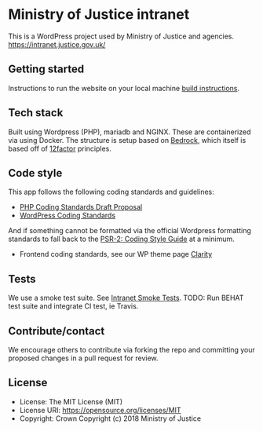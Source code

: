 # Ministry of Justice intranet

This is a WordPress project used by Ministry of Justice and agencies.
https://intranet.justice.gov.uk/

## Getting started

Instructions to run the website on your local machine [build instructions](https://github.com/ministryofjustice/intranet/tree/master/docker).

## Tech stack

Built using Wordpress (PHP), mariadb and NGINX. These are containerized via using Docker. The structure is setup based on [Bedrock](https://roots.io/bedrock/), which itself is based off of [12factor](https://12factor.net/) principles.

## Code style

This app follows the following coding standards and guidelines:
* [PHP Coding Standards Draft Proposal](https://make.wordpress.org/core/handbook/php-coding-standards-draft-proposal/)
* [WordPress Coding Standards](https://github.com/WordPress-Coding-Standards/WordPress-Coding-Standards)

And if something cannot be formatted via the official Wordpress formatting standards to fall back to the [PSR-2: Coding Style Guide](https://www.php-fig.org/psr/psr-2/) at a minimum.

* Frontend coding standards, see our WP theme page [Clarity](https://github.com/ministryofjustice/intranet/tree/master/wp-content/themes/clarity)

## Tests

We use a smoke test suite. See [Intranet Smoke Tests](https://github.com/ministryofjustice/intranet/tree/master/smoke-tests).
TODO: Run BEHAT test suite and integrate CI test, ie Travis.

## Contribute/contact

We encourage others to contribute via forking the repo and committing your proposed changes in a pull request for review.

## License
* License:           The MIT License (MIT)
* License URI:       https://opensource.org/licenses/MIT
* Copyright:         Crown Copyright (c) 2018 Ministry of Justice
